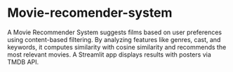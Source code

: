 # Movie-recomender-system
A Movie Recommender System suggests films based on user preferences using content-based filtering. By analyzing features like genres, cast, and keywords, it computes similarity with cosine similarity and recommends the most relevant movies. A Streamlit app displays results with posters via TMDB API.
